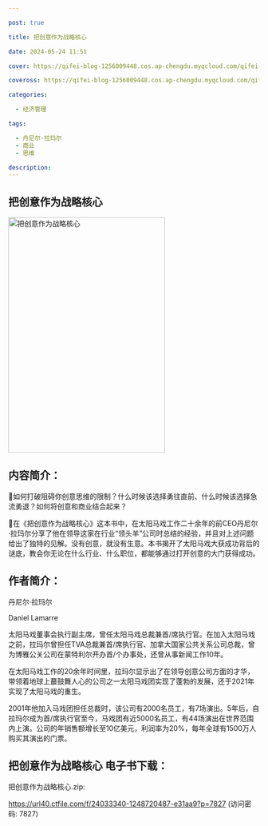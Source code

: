```yaml
---

post: true

title: 把创意作为战略核心

date: 2024-05-24 11:51

cover: https://qifei-blog-1256009448.cos.ap-chengdu.myqcloud.com/qifei-blog/6636e86f0ea9cb1403d426bf.jpg

coveross: https://qifei-blog-1256009448.cos.ap-chengdu.myqcloud.com/qifei-blog/6636e86f0ea9cb1403d426bf.jpg

categories:

  - 经济管理

tags:

  - 丹尼尔·拉玛尔
  - 商业
  - 思维

description:
---
```


##  把创意作为战略核心

<img alt="把创意作为战略核心 " class="aligncenter loading" data-was-processed="true" decoding="async" fetchpriority="high" height="471" src="https://qifei-blog-1256009448.cos.ap-chengdu.myqcloud.com/qifei-blog/6636e86f0ea9cb1403d426bf.jpg " style="cursor: zoom-in;" width="314"/>

## 内容简介：

如何打破阻碍你创意思维的限制？什么时候该选择勇往直前、什么时候该选择急流勇退？如何将创意和商业结合起来？

在《把创意作为战略核心》这本书中，在太阳马戏工作二十余年的前CEO丹尼尔·拉玛尔分享了他在领导这家在行业“领头羊”公司时总结的经验，并且对上述问题给出了独特的见解。没有创意，就没有生意。本书揭开了太阳马戏大获成功背后的谜底，教会你无论在什么行业、什么职位，都能够通过打开创意的大门获得成功。

## 作者简介：

丹尼尔·拉玛尔

Daniel Lamarre

太阳马戏董事会执行副主席，曾任太阳马戏总裁兼首/席执行官。在加入太阳马戏之前，拉玛尔曾担任TVA总裁兼首/席执行官、加拿大国家公共关系公司总裁，曾为博雅公关公司在蒙特利尔开办首/个办事处，还曾从事新闻工作10年。

在太阳马戏工作的20余年时间里，拉玛尔显示出了在领导创意公司方面的才华，带领着地球上蕞鼓舞人心的公司之一太阳马戏团实现了蓬勃的发展，还于2021年实现了太阳马戏的重生。

2001年他加入马戏团担任总裁时，该公司有2000名员工，有7场演出。5年后，自拉玛尔成为首/席执行官至今，马戏团有近5000名员工，有44场演出在世界范围内上演。公司的年销售额增长至10亿美元，利润率为20%，每年全球有1500万人购买其演出的门票。

## 把创意作为战略核心 电子书下载：
把创意作为战略核心.zip: 

https://url40.ctfile.com/f/24033340-1248720487-e31aa9?p=7827 (访问密码: 7827)

